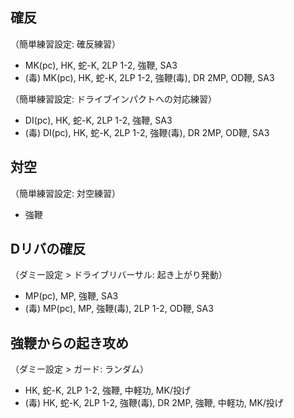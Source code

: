 ## 確反

（簡単練習設定: 確反練習）

- MK(pc), HK, 蛇-K, 2LP 1-2, 強鞭, SA3
- (毒) MK(pc), HK, 蛇-K, 2LP 1-2, 強鞭(毒), DR 2MP, OD鞭, SA3

（簡単練習設定: ドライブインパクトへの対応練習）

- DI(pc), HK, 蛇-K, 2LP 1-2, 強鞭, SA3
- (毒) DI(pc), HK, 蛇-K, 2LP 1-2, 強鞭(毒), DR 2MP, OD鞭, SA3

## 対空

（簡単練習設定: 対空練習）

- 強鞭

## Dリバの確反

（ダミー設定 > ドライブリバーサル: 起き上がり発動）

- MP(pc), MP, 強鞭, SA3
- (毒) MP(pc), MP, 強鞭(毒), 2LP 1-2, OD鞭, SA3

## 強鞭からの起き攻め

（ダミー設定 > ガード: ランダム）

- HK, 蛇-K, 2LP 1-2, 強鞭, 中軽功, MK/投げ
- (毒) HK, 蛇-K, 2LP 1-2, 強鞭(毒), DR 2MP, 強鞭, 中軽功, MK/投げ
